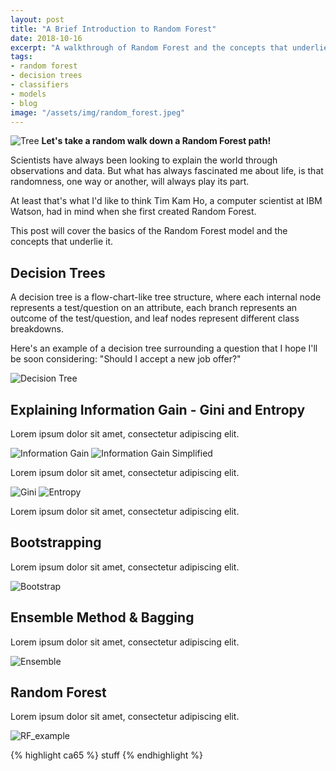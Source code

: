 ```yaml
---
layout: post
title: "A Brief Introduction to Random Forest"
date: 2018-10-16
excerpt: "A walkthrough of Random Forest and the concepts that underlie it."
tags:
- random forest
- decision trees
- classifiers
- models
- blog
image: "/assets/img/random_forest.jpeg"
---
```

![Tree]({{"/assets/img/random_forest.jpeg"}})
**Let's take a random walk down a Random Forest path!**

Scientists have always been looking to explain the world through observations and data. But what has always fascinated me about life, is that randomness, one way or another, will always play its part.

At least that's what I'd like to think Tim Kam Ho, a computer scientist at IBM Watson, had in mind when she first created Random Forest.

This post will cover the basics of the Random Forest model and the concepts that underlie it.

## Decision Trees

A decision tree is a flow-chart-like tree structure, where each internal node represents a test/question on an attribute, each branch represents an outcome of the test/question, and leaf nodes represent different class breakdowns.

Here's an example of a decision tree surrounding a question that I hope I'll be soon considering: "Should I accept a new job offer?"

![Decision Tree]({{"/assets/img/decision_tree.png"}})

## Explaining Information Gain - Gini and Entropy

Lorem ipsum dolor sit amet, consectetur adipiscing elit.

![Information Gain]({{"/assets/img/information_gain.png"}})
![Information Gain Simplified]({{"/assets/img/information_gain_simp.png"}})

Lorem ipsum dolor sit amet, consectetur adipiscing elit.

![Gini]({{"/assets/img/gini.png"}})
![Entropy]({{"/assets/img/entropy.png"}})

Lorem ipsum dolor sit amet, consectetur adipiscing elit.

## Bootstrapping

Lorem ipsum dolor sit amet, consectetur adipiscing elit.

![Bootstrap]({{"/assets/img/bootstrap.png"}})

## Ensemble Method & Bagging

Lorem ipsum dolor sit amet, consectetur adipiscing elit.

![Ensemble]({{"/assets/img/ensemble_example.png"}})

## Random Forest

Lorem ipsum dolor sit amet, consectetur adipiscing elit.

![RF_example]({{"/assets/img/rf_simp.png"}})

{% highlight ca65 %}
stuff
{% endhighlight %}
